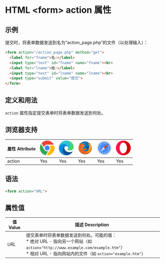 HTML \<form> action 属性
===

## 示例

提交时，将表单数据发送到名为“action\_page.php”的文件（以处理输入）：

```html idoc:preview:iframe
<form action="/action_page.php" method="get">
  <label for="fname">名:</label>
  <input type="text" id="fname" name="fname"><br>
  <label for="lname">姓:</label>
  <input type="text" id="lname" name="lname"><br>
  <input type="submit" value="提交">
</form>
```

## 定义和用法

`action` 属性指定提交表单时将表单数据发送到何处。

## 浏览器支持

| 属性 Attribute | ![chrome][1] | ![edge][2] | ![firefox][3] | ![safari][4] | ![opera][5] |
| ------- | --- | --- | --- | --- | --- |
| action    | Yes | Yes | Yes | Yes | Yes |
<!--rehype:style=width: 100%; display: inline-table;-->

## 语法

```html
<form action="URL">
```

## 属性值

| 值 Value | 描述 Description |
| ----- | ----- |
| *URL* | 提交表单时将表单数据发送到何处。可能的值：<br>* 绝对 URL - 指向另一个网站（如 `action="http://www.example.com/example.htm"`） <br>* 相对 URL - 指向网站内的文件（如 `action="example.htm"`） |
<!--rehype:style=width: 100%; display: inline-table;-->

[1]: ../assets/chrome.svg
[2]: ../assets/edge.svg
[3]: ../assets/firefox.svg
[4]: ../assets/safari.svg
[5]: ../assets/opera.svg
